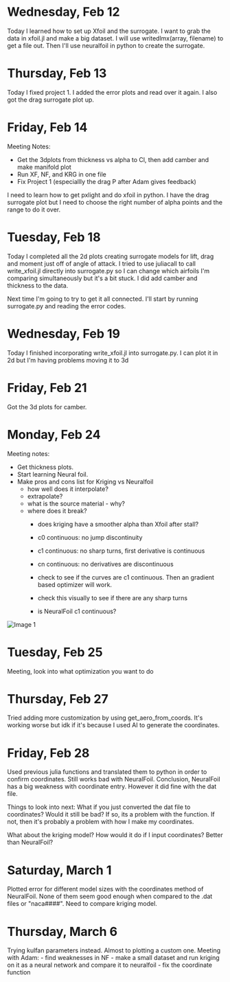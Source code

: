 # Wednesday, Feb 12
Today I learned how to set up Xfoil and the surrogate. I want to grab the data in xfoil.jl and make a big dataset. I will use writedlmx(array, filename) to get a file out. Then I'll use neuralfoil in python to create the surrogate.

# Thursday, Feb 13
Today I fixed project 1. I added the error plots and read over it again. I also got the drag surrogate plot up.

# Friday, Feb 14
Meeting Notes:
- Get the 3dplots from thickness vs alpha to Cl, then add camber and make manifold plot
- Run XF, NF, and KRG in one file
- Fix Project 1 (especiallly the drag P after Adam gives feedback)

I need to learn how to get pxlight and do xfoil in python. I have the drag surrogate plot but I need to choose the right number of alpha points and the range to do it over.

# Tuesday, Feb 18
Today I completed all the 2d plots creating surrogate models for lift, drag and moment just off of angle of attack. I tried to use juliacall to call write_xfoil.jl directly into surrogate.py so I can change which airfoils I'm comparing simultaneously but it's a bit stuck. I did add camber and thickness to the data.

Next time I'm going to try to get it all connected. I'll start by running surrogate.py and reading the error codes.

# Wednesday, Feb 19
Today I finished incorporating write_xfoil.jl into surrogate.py. I can plot it in 2d but I'm having problems moving it to 3d

# Friday, Feb 21
Got the 3d plots for camber.

# Monday, Feb 24
Meeting notes: 
- Get thickness plots.
- Start learning Neural foil.
- Make pros and cons list for Kriging vs Neuralfoil
    - how well does it interpolate?
    - extrapolate?
    - what is the source material - why?
    - where does it break?
        - does kriging have a smoother alpha than Xfoil after stall?
        - c0 continuous: no jump discontinuity
        - c1 continuous: no sharp turns, first derivative is continuous
        - cn continuous: no derivatives are discontinuous

        - check to see if the curves are c1 continuous. Then an gradient based optimizer will work.
        - check this visually to see if there are any sharp turns

        - is NeuralFoil c1 continuous?

![Image 1](C:/Users/wongj_rl8z6/ME595R/NeuralFoilFigures/Lift_camber_3d)

# Tuesday, Feb 25
Meeting, look into what optimization you want to do

# Thursday, Feb 27
Tried adding more customization by using get_aero_from_coords.
It's working worse but idk if it's because I used AI to generate the coordinates.

# Friday, Feb 28
Used previous julia functions and translated them to python in order to confirm coordinates.
Still works bad with NeuralFoil.
Conclusion, NeuralFoil has a big weakness with coordinate entry. However it did fine with the dat file.

Things to look into next:
What if you just converted the dat file to coordinates? Would it still be bad? 
    If so, its a problem with the function.
    If not, then it's probably a problem with how I make my coordinates.

What about the kriging model? How would it do if I input coordinates? Better than NeuralFoil?

# Saturday, March 1
Plotted error for different model sizes with the coordinates method of NeuralFoil. None of them seem good enough when compared to the .dat files or "naca####". 
Need to compare kriging model.

# Thursday, March 6
Trying kulfan parameters instead. Almost to plotting a custom one.
Meeting with Adam:
    - find weaknesses in NF
    - make a small dataset and run kriging on it as a neural network and compare it to neuralfoil
    - fix the coordinate function

